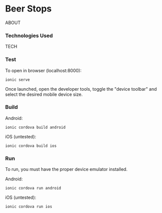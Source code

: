 # Beer Stops

ABOUT

### Technologies Used

TECH

### Test

To open in browser (localhost:8000):
```
ionic serve
```
Once launched, open the developer tools, toggle the "device toolbar" and select the desired mobile device size.

### Build

Android:
```
ionic cordova build android
```

iOS (untested):
```
ionic cordova build ios
```

### Run

To run, you must have the proper device emulator installed.

Android:
```
ionic cordova run android
```

iOS (untested):
```
ionic cordova run ios
```

